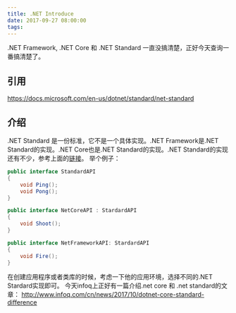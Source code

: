```yaml
---
title: .NET Introduce
date: 2017-09-27 08:00:00
tags:
---
```


.NET Framework, .NET Core 和 .NET Standard 一直没搞清楚，正好今天查询一番搞清楚了。
<!-- more -->
## 引用
https://docs.microsoft.com/en-us/dotnet/standard/net-standard

## 介绍
.NET Standard 是一份标准，它不是一个具体实现。.NET Framework是.NET Standard的实现。.NET Core也是.NET Standard的实现。.NET Standard的实现还有不少，参考上面的[链接](https://docs.microsoft.com/en-us/dotnet/standard/net-standard)。
举个例子：
```csharp
public interface StandardAPI
{
    void Ping();
    void Pong();
}

public interface NetCoreAPI : StardardAPI
{
    void Shoot();
}

public interface NetFrameworkAPI: StardardAPI
{
    void Fire();
}
```
在创建应用程序或者类库的时候，考虑一下他的应用环境，选择不同的.NET Stardard实现即可。
今天infoq上正好有一篇介绍.net core 和 .net standard的文章：
http://www.infoq.com/cn/news/2017/10/dotnet-core-standard-difference
